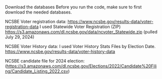 Download the databases
Before you run the code, make sure to first download the needed databases.

NCSBE Voter registration data: https://www.ncsbe.gov/results-data/voter-registration-data 
I used Statewide Voter Registration (ZIP) https://s3.amazonaws.com/dl.ncsbe.gov/data/ncvoter_Statewide.zip (pulled July 29, 2024) 

NCSBE Voter History data: 
I used Voter History Stats Files by Election Date. 
https://www.ncsbe.gov/results-data/voter-history-data  

 NCSBE candidate file for 2024 election: (https://s3.amazonaws.com/dl.ncsbe.gov/Elections/2022/Candidate%20Filing/Candidate_Listing_2022.csv)  
